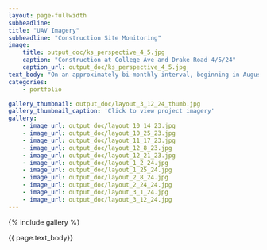 ```yaml
---
layout: page-fullwidth
subheadline:  
title: "UAV Imagery"
subheadline: "Construction Site Monitoring"
image: 
    title: output_doc/ks_perspective_4_5.jpg
    caption: "Construction at College Ave and Drake Road 4/5/24"
    caption_url: output_doc/ks_perspective_4_5.jpg
text_body: "On an approximately bi-monthly interval, beginning in August 2023, I collected UAV imagery of an active construction site in Fort Collins, Colorado. In preperation for this project, The mission a gridded flight plan was created using ancient.lands and imported into Litchi to set camera and timing parameters. Using Litchi, the plan was flown with a DJI Air 2S and used virtual stick control to capture replicatable imagery over the target site. The imagery was captured as raw files and processed using Rawtherapee to output jpg files. Finally, using WebODM an orthomosaic geoTiff and processing report were generated for each flight."
categories:
    - portfolio

gallery_thumbnail: output_doc/layout_3_12_24_thumb.jpg
gallery_thumbnail_caption: 'Click to view project imagery'
gallery:
    - image_url: output_doc/layout_10_14_23.jpg
    - image_url: output_doc/layout_10_25_23.jpg
    - image_url: output_doc/layout_11_17_23.jpg
    - image_url: output_doc/layout_12_8_23.jpg
    - image_url: output_doc/layout_12_21_23.jpg
    - image_url: output_doc/layout_1_2_24.jpg
    - image_url: output_doc/layout_1_25_24.jpg
    - image_url: output_doc/layout_2_8_24.jpg
    - image_url: output_doc/layout_2_24_24.jpg
    - image_url: output_doc/layout_3_1_24.jpg
    - image_url: output_doc/layout_3_12_24.jpg
---
```


<div class="row">
  <div class="medium-6 columns t60">
    {% include gallery %}
  </div>

  <div class="medium-6 columns t80">
    <p class="font-size-h4">{{ page.text_body}}</p>
  </div>
</div>